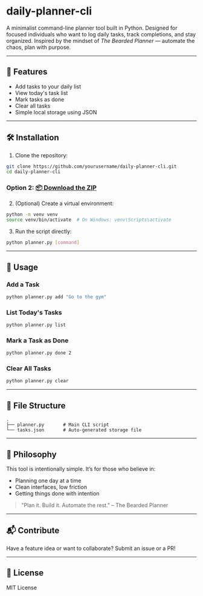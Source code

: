 # daily-planner-cli


A minimalist command-line planner tool built in Python. Designed for focused individuals who want to log daily tasks, track completions, and stay organized. Inspired by the mindset of *The Bearded Planner* — automate the chaos, plan with purpose.

---

## 🚀 Features
- Add tasks to your daily list
- View today's task list
- Mark tasks as done
- Clear all tasks
- Simple local storage using JSON

---

## 🛠️ Installation
1. Clone the repository:
```bash
git clone https://github.com/yourusername/daily-planner-cli.git
cd daily-planner-cli
```

### Option 2: [📦 Download the ZIP](daily-planner-cli.zip)
2. (Optional) Create a virtual environment:
```bash
python -m venv venv
source venv/bin/activate  # On Windows: venv\Scripts\activate
```
3. Run the script directly:
```bash
python planner.py [command]
```

---

## 📖 Usage
### Add a Task
```bash
python planner.py add "Go to the gym"
```
### List Today's Tasks
```bash
python planner.py list
```
### Mark a Task as Done
```bash
python planner.py done 2
```
### Clear All Tasks
```bash
python planner.py clear
```

---

## 📁 File Structure
```
.
├── planner.py       # Main CLI script
└── tasks.json       # Auto-generated storage file
```

---

## 🧠 Philosophy
This tool is intentionally simple. It’s for those who believe in:
- Planning one day at a time
- Clean interfaces, low friction
- Getting things done with intention

> "Plan it. Build it. Automate the rest." – The Bearded Planner

---

## 📬 Contribute
Have a feature idea or want to collaborate? Submit an issue or a PR!

---

## 📜 License
MIT License
